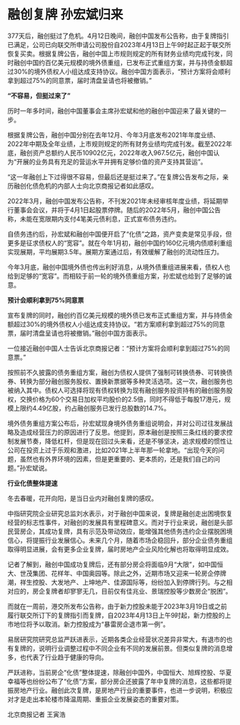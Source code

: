 # 融创复牌 孙宏斌归来

377天后，融创挺过了危机。4月12日晚间，融创中国发布公告称，由于复牌指引已满足，公司已向联交所申请公司股份自2023年4月13日上午9时起正起于联交所恢复买卖。根据复牌公告，融创中国上市规则规定的所有财务业绩均完成刊发，同时融创中国约百亿美元规模的境外债重组，已发布正式重组方案，并与持债金额超过30%的境外债权人小组达成支持协议。融创中国方面表示，“预计方案将会顺利拿到超过75%的同意票，届时清盘呈请也将被撤销。”

**“不容易，但挺过来了”**

历时一年多时间，融创中国董事会主席孙宏斌和他的融创中国迎来了最关键的一步。

根据复牌公告，融创中国分别在去年12月、今年3月底发布2021年年度业绩、2022年中期及全年业绩，上市规则规定的所有财务业绩均完成刊发。截至2022年底，融创资产总额约人民币10902亿元，2022年收入967.5亿元，融创中国认为“开展的业务具有充足的营运水平并拥有足够价值的资产支持其营运”。

“这一年融创上下过得很不容易，但最后还是挺过来了。”在复牌公告发布之际，亲历融创化债危机的内部人士向北京商报记者如此感叹。

2022年3月，融创中国发布公告称，不刊发2021年未经审核年度业绩，将延期举行董事会会议，并将于4月1日起股票停牌。随后的2022年5月，融创中国公告称，未能在宽限期内支付4笔美元债利息，正式宣布债务违约。

自债务违约后，孙宏斌和融创中国便开启了“化债”之路，资产变卖是常见手段，但更多是征求债权人的“宽容”。就在今年1月初，融创中国约160亿元境内债顺利重组实现展期，平均展期3.5年。展期方案通过后，有效缓解了融创的流动性压力。

今年3月底，融创中国境外债也传出利好消息，从境外债重组进展来看，债权人也给到足够的“宽容”。而相较于前一轮的境外债重组方案，孙宏斌也给到了足够的诚意。

**预计会顺利拿到75%同意票**

宣布复牌的同时，融创约百亿美元规模的境外债已发布正式重组方案，并与持债金额超过30%的境外债权人小组达成支持协议。“若方案顺利拿到超过75%的同意票，届时清盘呈请也将被撤销。”融创中国方面表示。

一位接近融创中国人士告诉北京商报记者：“预计方案将会顺利拿到超过75%的同意票。”

按照前不久披露的债务重组方案，融创为债权人提供了强制可转换债券、可转换债券、转换为部分融创服务股权、置换新票据等多种灵活选项。这一次，融创服务也被纳入其中。债权人可选择将现有债权转换为现有融创服务投资持有的融创服务股权，交换价格为60个交易日加权平均股价的2.5倍，同时不得低于每股17港元，规模上限约4.49亿股，约占融创服务已发行总股数的14.7%。

境外债务重组方案公布后，孙宏斌现身境外债务重组说明会，并对公司过往发展战略及造成经营压力的原因进行了反思。他提到，原本融创是按照三条红线的要求控制发展节奏，降低杠杆，但是现在回过头来看，还是不够坚决，追求规模的惯性让公司在投资上过于乐观和激进，比如2021年上半年那一轮拿地。“出现今天的问题，虽然也有外界环境的因素，但是更重要的、更本质的，还是我们自己的问题。”孙宏斌说。

**行业化债整体提速**

冬去春暖，花开向阳，是当日业内对融创复牌的感叹。

中指研究院企业研究总监刘水表示，对于融创中国来说，复牌是融创走出困境恢复经营的标志性事件，对融创的发展具有里程碑意义。而对于行业来说，融创是头部民营房企，其成功复牌，具有示范及带动效应，能增强其他债务违约企业摆脱困境信心，将提振行业发展信心。未来几个月，随着市场企稳回升，部分企业债务重组取得明显进展，会有更多企业复牌，届时房地产企业风险化解也将取得明显成效。

记者了解到，融创中国成功复牌后，还有部分房企将面临9月“大限”，如中国恒大、世茂集团、花样年、中国奥园等。除此之外，近期市场又迎来一轮房企停牌潮，祥生控股、大发地产、上坤地产、佳源国际等，纷纷加入到停牌行列。与之相对应的，房企复牌者却寥寥无几，目前仅有佳兆业、景瑞控股等少数房企“脱困”。

而就在一周前，港交所发布公告称，由于新力控股未能于2023年3月19日或之前履行联交所订下的复牌指引而复牌，自2023年4月13日上午9时起，新力控股的上市地位将予以取消。新力控股成为“暴雷房企退市第一例”。

易居研究院研究总监严跃进表示，近期各类企业经营状况差异非常大，有退市的也有复牌的，说明行业调整过程中不同企业有不同的发展前景。但类似复牌的消息增多，也代表了行业趋于健康的导向。

严跃进称，当前房企“化债”整体提速，除融创中国外，中国恒大、旭辉控股、华夏幸福等也纷纷公布了“化债”方案，部分房企还披露了年中复牌的消息，这些都将提振房地产行业。融创此次复牌，是房地产行业的重要事件，也进一步说明，积极应对才是走出本轮楼市降温周期、重振企业发展姿态的重要对策。

北京商报记者 王寅浩

